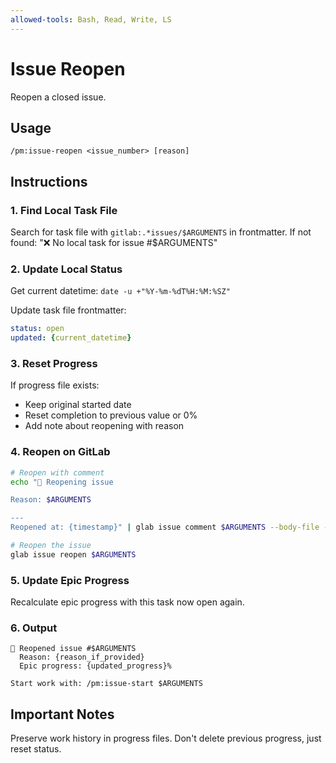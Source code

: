 ```yaml
---
allowed-tools: Bash, Read, Write, LS
---
```


# Issue Reopen

Reopen a closed issue.

## Usage
```
/pm:issue-reopen <issue_number> [reason]
```

## Instructions

### 1. Find Local Task File

Search for task file with `gitlab:.*issues/$ARGUMENTS` in frontmatter.
If not found: "❌ No local task for issue #$ARGUMENTS"

### 2. Update Local Status

Get current datetime: `date -u +"%Y-%m-%dT%H:%M:%SZ"`

Update task file frontmatter:
```yaml
status: open
updated: {current_datetime}
```

### 3. Reset Progress

If progress file exists:
- Keep original started date
- Reset completion to previous value or 0%
- Add note about reopening with reason

### 4. Reopen on GitLab

```bash
# Reopen with comment
echo "🔄 Reopening issue

Reason: $ARGUMENTS

---
Reopened at: {timestamp}" | glab issue comment $ARGUMENTS --body-file -

# Reopen the issue
glab issue reopen $ARGUMENTS
```

### 5. Update Epic Progress

Recalculate epic progress with this task now open again.

### 6. Output

```
🔄 Reopened issue #$ARGUMENTS
  Reason: {reason_if_provided}
  Epic progress: {updated_progress}%
  
Start work with: /pm:issue-start $ARGUMENTS
```

## Important Notes

Preserve work history in progress files.
Don't delete previous progress, just reset status.
